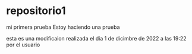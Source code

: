 # repositorio1
mi primera prueba
Estoy haciendo una prueba

esta es una modificaion realizada el dia 1 de dicimbre de 2022 a las 19:22 por el usuario